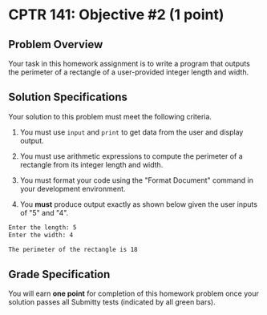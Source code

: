 # CPTR 141: Objective #2 (1 point)

## Problem Overview

Your task in this homework assignment is to write a program that outputs the perimeter of a rectangle of a user-provided integer length and width.

## Solution Specifications

Your solution to this problem must meet the following criteria.

1. You must use `input` and `print` to get data from the user and display output.

2. You must use arithmetic expressions to compute the perimeter of a rectangle from its integer length and width.

3. You must format your code using the "Format Document" command in your development environment.

4. You **must** produce output exactly as shown below given the user inputs of "5" and "4".

```html
Enter the length: 5
Enter the width: 4

The perimeter of the rectangle is 18
```

## Grade Specification

You will earn **one point** for completion of this homework problem once your solution passes all Submitty tests (indicated by all green bars).
